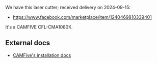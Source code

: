 
We have this laser cutter; received delivery on 2024-09-15:

- https://www.facebook.com/marketplace/item/1240469810339401

It's a CAMFIVE CFL-CMA1080K.

## External docs

- [CAMFive's installation docs](./docs/Laser_Machine_INSTALLATION_MANUAL.pdf)


